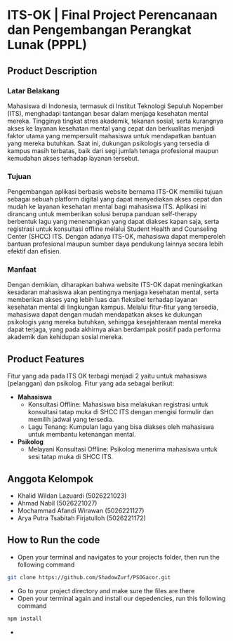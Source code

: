 # ITS-OK | Final Project Perencanaan dan Pengembangan Perangkat Lunak (PPPL)
## Product Description 
### Latar Belakang
Mahasiswa di Indonesia, termasuk di Institut Teknologi Sepuluh Nopember (ITS), menghadapi tantangan besar dalam menjaga kesehatan mental mereka. Tingginya tingkat stres akademik, tekanan sosial, serta kurangnya akses ke layanan kesehatan mental yang cepat dan berkualitas menjadi faktor utama yang mempersulit mahasiswa untuk mendapatkan bantuan yang mereka butuhkan. Saat ini, dukungan psikologis yang tersedia di kampus masih terbatas, baik dari segi jumlah tenaga profesional maupun kemudahan akses terhadap layanan tersebut.
### Tujuan
Pengembangan aplikasi berbasis website bernama ITS-OK memiliki tujuan sebagai sebuah platform digital yang dapat menyediakan akses cepat dan mudah ke layanan kesehatan mental bagi mahasiswa ITS. Aplikasi ini dirancang untuk memberikan solusi berupa panduan self-therapy berbentuk lagu yang menenangkan yang dapat diakses kapan saja, serta registrasi untuk konsultasi offline melalui Student Health and Counseling Center (SHCC) ITS. Dengan adanya ITS-OK, mahasiswa dapat memperoleh bantuan profesional maupun sumber daya pendukung lainnya secara lebih efektif dan efisien.
### Manfaat 
Dengan demikian, diharapkan bahwa website ITS-OK dapat meningkatkan kesadaran mahasiswa akan pentingnya menjaga kesehatan mental, serta memberikan akses yang lebih luas dan fleksibel terhadap layanan kesehatan mental di lingkungan kampus. Melalui fitur-fitur yang tersedia, mahasiswa dapat dengan mudah mendapatkan akses ke dukungan psikologis yang mereka butuhkan, sehingga kesejahteraan mental mereka dapat terjaga, yang pada akhirnya akan berdampak positif pada performa akademik dan kehidupan sosial mereka.	
## Product Features
Fitur yang ada pada ITS OK terbagi menjadi 2 yaitu untuk mahasiswa (pelanggan) dan psikolog. Fitur yang ada sebagai berikut: 
- **Mahasiswa**
    - Konsultasi Offline: Mahasiswa bisa melakukan registrasi untuk konsultasi tatap muka di SHCC ITS dengan mengisi formulir dan memilih jadwal yang tersedia.
    - Lagu Tenang: Kumpulan lagu yang bisa diakses oleh mahasiswa untuk membantu ketenangan mental.
- **Psikolog**
    - Melayani Konsultasi Offline: Psikolog menerima mahasiswa untuk sesi tatap muka di SHCC ITS.
 
## Anggota Kelompok
- Khalid Wildan Lazuardi (5026221023)
- Ahmad Nabil (5026221027)
- Mochammad Afandi Wirawan (5026221127)
- Arya Putra Tsabitah Firjatulloh (5026221172)


## How to Run the code
- Open your terminal and navigates to your projects folder, then run the following command
```bash
git clone https://github.com/ShadowZurf/PSOGacor.git
```
- Go to your project directory and make sure the files are there
- Open your terminal again and install our depedencies, run this following command
```bash
npm install
```
- 

